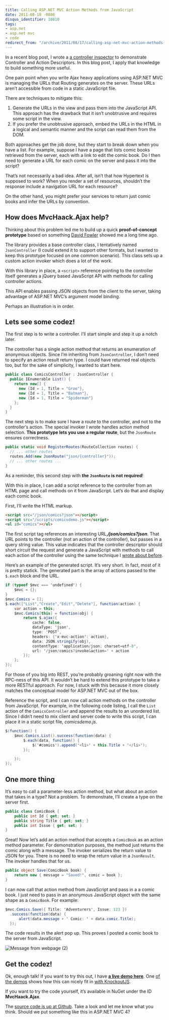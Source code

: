 ```yaml
---
title: Calling ASP.NET MVC Action Methods from JavaScript
date: 2011-08-18 -0800
disqus_identifier: 18810
tags:
- asp.net
- asp.net mvc
- code
redirect_from: "/archive/2011/08/17/calling-asp-net-mvc-action-methods-from-javascript.aspx/"
---
```


In a recent blog post, I wrote a [a controller
inspector](https://haacked.com/archive/2011/08/10/writing-an-asp-net-mvc-controller-inspector.aspx "Controller Inspector")
to demonstrate Controller and Action Descriptors. In this blog post, I
apply that knowledge to build something more useful.

One pain point when you write Ajax heavy applications using ASP.NET MVC
is managing the URLs that Routing generates on the server. These URLs
aren’t accessible from code in a static JavaScript file.

There are techniques to mitigate this:

1.  Generate the URLs in the view and pass them into the JavaScript API.
    This approach has the drawback that it isn’t unobtrusive and
    requires some script in the view.
2.  If you prefer the unobtrusive approach, embed the URLs in the HTML
    in a logical and semantic manner and the script can read them from
    the DOM.

Both approaches get the job done, but they start to break down when you
have a list. For example, suppose I have a page that lists comic books
retrieved from the server, each with a link to edit the comic book. Do I
then need to generate a URL for each comic on the server and pass it
into the script?

That’s not necessarily a bad idea. After all, isn’t that how Hypertext
is supposed to work? When you render a set of resources, shouldn’t the
response include a navigation URL for each resource?

On the other hand, you might prefer your services to return just comic
books and infer the URLs by convention.

How does MvcHaack.Ajax help?
----------------------------

Thinking about this problem led me to build up a quick
**proof-of-concept prototype** based on something [David
Fowler](http://weblogs.asp.net/davidfowler/ "David Fowler's Blog")
showed me a long time ago.

The library provides a base controller class, I tentatively named
`JsonController` (I could extend it to support other formats, but I
wanted to keep this prototype focused on one common scenario). This
class sets up a custom action invoker which does a lot of the work.

With this library in place, a `<script>` reference pointing to the
controller itself generates a jQuery based JavaScript API with methods
for calling controller actions.

This API enables passing JSON objects from the client to the server,
taking advantage of ASP.NET MVC’s argument model binding.

Perhaps an illustration is in order.

Lets see some codez!
--------------------

The first step is to write a controller. I’ll start simple and step it
up a notch later.

The controller has a single action method that returns an enumeration of
anonymous objects. Since I’m inheriting from `JsonController`, I don’t
need to specify an action result return type. I could have returned real
objects too, but for the sake of simplicity, I wanted to start here.

```csharp
public class ComicsController : JsonController {
  public IEnumerable List() {
    return new[] {
      new {Id = 1, Title = "Groo"},
      new {Id = 1, Title = "Batman"},
      new {Id = 1, Title = "Spiderman"}
    };
  }
}
```

The next step is to make sure I have a route to the controller, and not
to the controller’s action. The special invoker I wrote handles action
method selection. **This prototype lets you use a regular route**, but
the `JsonRoute` ensures correctness.

```csharp
public static void RegisterRoutes(RouteCollection routes) {
  // ... other routes
  routes.Add(new JsonRoute("json/{controller}"));
  // ... other routes ...
}
```

As a reminder, this second step with **the `JsonRoute` is not
required**!

With this in place, I can add a script reference to the controller from
an HTML page and call methods on it from JavaScript. Let’s do that and
display each comic book.

First, I’ll write the HTML markup.

```html
<script src="/json/comics?json"></script>
<script src="/scripts/comicsdemo.js"></script>
<ul id="comics"></ul>
```

The first script tag references an interesting
URL,***/json/comics?json***. That URL points to the controller (not an
action of the controller), but passes in a query string value. This
value indicates that the controller descriptor should short circuit the
request and generate a JavaScript with methods to call each action of
the controller using the same technique I [wrote about
before](https://haacked.com/archive/2011/08/10/writing-an-asp-net-mvc-controller-inspector.aspx "ASP.NET MVC Controller Inspector").

Here’s an example of the generated script. It’s very short. In fact,
most of it is pretty statick. The generated part is the array of actions
passed to the `$.each` block and the URL.

```csharp
if (typeof $mvc === 'undefined') {
    $mvc = {};
}
$mvc.Comics = [];
$.each(["List","Create","Edit","Delete"], function(action) {
    var action = this;
    $mvc.Comics[this] = function(obj) {
        return $.ajax({
            cache: false,
            dataType: 'json',
            type: 'POST',
            headers: {'x-mvc-action': action},
            data: JSON.stringify(obj),
            contentType: 'application/json; charset=utf-8',
            url: '/json/comics?invoke&action=' + action
        });
    };
});
```

For those of you big into REST, you’re probably groaning right now with
the RPC-ness of this API. It wouldn’t be hard to extend this prototype
to take a more RESTful approach. For now, I stuck with this because it
more closely matches the conceptual model for ASP.NET MVC out of the
box.

Reference the script, and I can now call action methods on the
controller from JavaScript. For example, in the following code listing,
I call the `List` action of the `ComicsController` and append the
results to an unordered list. Since I didn’t need to mix client and
server code to write this script, I can place it in a static script
file, *comicsdemo.js*.

```csharp
$(function() {
    $mvc.Comics.List().success(function(data) {
        $.each(data, function() {
            $('#comics').append('<li>' + this.Title + '</li>');
        });

    });
});
```

One more thing
--------------

It’s easy to call a parameter-less action method, but what about an
action that takes in a type? Not a problem. To demonstrate, I’ll create
a type on the server first.

```csharp
public class ComicBook {
    public int Id { get; set; }
    public string Title { get; set; }
    public int Issue { get; set; }
}
```

Great! Now let’s add an action method that accepts a `ComicBook` as an
action method parameter. For demonstration purposes, the method just
returns the comic along with a message. The invoker serializes the
return value to JSON for you. There is no need to wrap the return value
in a `JsonResult`. The invoker handles that for us.

```csharp
public object Save(ComicBook book) {
    return new { message = "Saved!", comic = book };
}
```

I can now call that action method from JavaScript and pass in a a comic
book. I just need to pass in an anonymous JavaScript object with the
same shape as a `ComicBook`. For example:

```csharp
$mvc.Comics.Save({ Title: 'Adventurers', Issue: 123 })
  .success(function(data) {
      alert(data.message + ' Comic: ' + data.comic.Title);
  });
```

The code results in the alert pop up. This proves I posted a comic book
to the server from JavaScript.

![Message from webpage
(2)](https://haacked.com/images/haacked_com/WindowsLiveWriter/Calling-Action-Methods-Using-Icing.Ajax_95C2/Message%20from%20webpage%20(2)_3.png "Message from webpage (2)")

Get the codez!
--------------

Ok, enough talk! If you want to try this out, I have [**a live demo
here**](http://mvchaackajaxdemo.apphb.com/AjaxDemo/Home/ "Live Demo").
One [of the
demos](http://mvchaackajaxdemo.apphb.com/AjaxDemo/Home/KnockoutDemo "Knockout Demo")
shows how this can nicely fit in [with
KnockoutJS](http://knockoutjs.com "KnockoutJS").

If you want to try the code yourself, it’s available in NuGet under the
ID **MvcHaack.Ajax**.

The [source code is up at
Github](https://github.com/Haacked/CodeHaacks "Bitbucket"). Take a look
and let me know what you think. Should we put something like this in
ASP.NET MVC 4?

